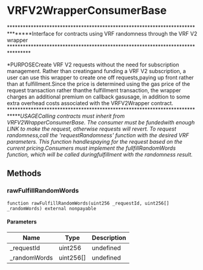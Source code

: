 # VRFV2WrapperConsumerBase





*******************************************************************************Interface for contracts using VRF randomness through the VRF V2 wrapper ********************************************************************************

*PURPOSECreate VRF V2 requests without the need for subscription management. Rather than creatingand funding a VRF V2 subscription, a user can use this wrapper to create one off requests,paying up front rather than at fulfillment.Since the price is determined using the gas price of the request transaction rather thanthe fulfillment transaction, the wrapper charges an additional premium on callback gasusage, in addition to some extra overhead costs associated with the VRFV2Wrapper contract. *****************************************************************************USAGECalling contracts must inherit from VRFV2WrapperConsumerBase. The consumer must be fundedwith enough LINK to make the request, otherwise requests will revert. To request randomness,call the &#39;requestRandomness&#39; function with the desired VRF parameters. This function handlespaying for the request based on the current pricing.Consumers must implement the fullfillRandomWords function, which will be called duringfulfillment with the randomness result.*

## Methods

### rawFulfillRandomWords

```solidity
function rawFulfillRandomWords(uint256 _requestId, uint256[] _randomWords) external nonpayable
```





#### Parameters

| Name | Type | Description |
|---|---|---|
| _requestId | uint256 | undefined |
| _randomWords | uint256[] | undefined |




